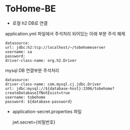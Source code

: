 # ToHome-BE

- 로컬 h2 DB로 연결

application.yml 파일에서 주석처리 되어있는 아래 부분 주석 해제

    datasource:
    url: jdbc:h2:tcp://localhost/~/tobehomeserver
    username: sa
    password:
    driver-class-name: org.h2.Driver

mysql DB 연결부분 주석처리

    datasource:
    driver-class-name: com.mysql.cj.jdbc.Driver
    url: jdbc:mysql://${database-host}:3306/tobehome?createDatabaseIfNotExist=true
    username: tobehome
    password: ${database-password}

- application-secret.properties 파일

  jwt.secret={비밀번호}